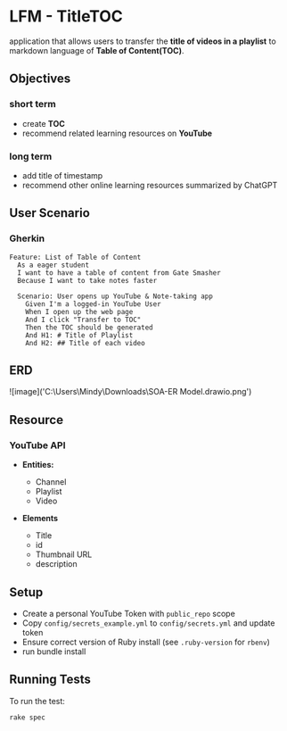 # LFM - TitleTOC
application that allows users to transfer the **title of videos in a playlist** to markdown language of **Table of Content(TOC)**.

## Objectives
### short term
* create **TOC** 
* recommend related learning resources on **YouTube**

### long term 
* add title of timestamp 
* recommend other online learning resources summarized by ChatGPT 

## User Scenario
### Gherkin
```gherkin=
Feature: List of Table of Content
  As a eager student
  I want to have a table of content from Gate Smasher 
  Because I want to take notes faster

  Scenario: User opens up YouTube & Note-taking app 
    Given I'm a logged-in YouTube User
    When I open up the web page
    And I click "Transfer to TOC"
    Then the TOC should be generated 
    And H1: # Title of Playlist
    And H2: ## Title of each video
```
## ERD
![image]('C:\Users\Mindy\Downloads\SOA-ER Model.drawio.png')


## Resource
### YouTube API 
* **Entities:**
    * Channel
    * Playlist
    * Video

* **Elements**
    * Title
    * id
    * Thumbnail URL
    * description

## Setup
* Create a personal YouTube Token with ```public_repo``` scope
* Copy ```config/secrets_example.yml``` to ```config/secrets.yml``` and update token 
* Ensure correct version of Ruby install (see ```.ruby-version``` for ```rbenv```)
* run bundle install

## Running Tests
To run the test: 
```
rake spec
```








